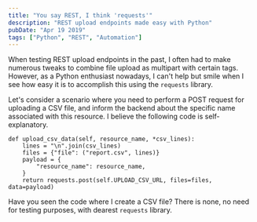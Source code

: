 ```yaml
---
title: "You say REST, I think 'requests'"
description: "REST upload endpoints made easy with Python"
pubDate: "Apr 19 2019"
tags: ["Python", "REST", "Automation"]
---
```


When testing REST upload endpoints in the past, I often had to make numerous tweaks to combine file upload as multipart with certain tags. However, as a Python enthusiast nowadays, I can't help but smile when I see how easy it is to accomplish this using the `requests` library.

Let's consider a scenario where you need to perform a POST request for uploading a CSV file, and inform the backend about the specific name associated with this resource. I believe the following code is self-explanatory.

    def upload_csv_data(self, resource_name, *csv_lines):
        lines = "\n".join(csv_lines)
        files = {"file": ("report.csv", lines)}
        payload = {
            "resource_name": resource_name,
        }
        return requests.post(self.UPLOAD_CSV_URL, files=files, data=payload)

Have you seen the code where I create a CSV file? There is none, no need for testing purposes, with dearest `requests` library.
